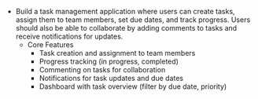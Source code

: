  - Build a task management application where users can create tasks, assign them to team members, set due dates, and track progress. Users should also be able to collaborate by adding comments to tasks and receive notifications for updates.
   - Core Features
     - Task creation and assignment to team members
     - Progress tracking (in progress, completed)
     - Commenting on tasks for collaboration
     - Notifications for task updates and due dates
     - Dashboard with task overview (filter by due date, priority)
